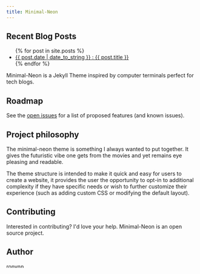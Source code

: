 ```yaml
---
title: Minimal-Neon
---
```

<h2>Recent Blog Posts</h2>

<ul>
  {% for post in site.posts %}
  <li>
    <a href="{{ site.url }}{{ post.url }}" class="link">
      <time class="">{{ post.date | date_to_string }} </time>
      : {{ post.title }}
    </a>
  </li>
  {% endfor %}
</ul>

Minimal-Neon is a Jekyll Theme inspired by computer terminals perfect for tech blogs.

## Roadmap

See the [open issues](https://github.com/ronynn/jekyll-theme-comics/issues) for a list of proposed features (and known issues).

## Project philosophy

The minimal-neon theme is something I always wanted to put together. It gives the futuristic vibe one gets from the movies and yet remains eye pleasing and readable. 

The theme structure is intended to make it quick and easy for users to create a website, it provides the user the opportunity to opt-in to additional complexity if they have specific needs or wish to further customize their experience (such as adding custom CSS or modifying the default layout).

## Contributing

Interested in contributing? I'd love your help. Minimal-Neon is an open source project.

## Author

[ronynn](https://github.com/ronynn)

